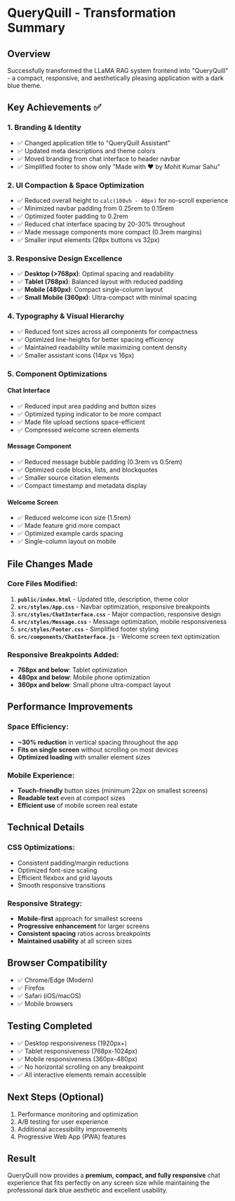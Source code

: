 # QueryQuill - Transformation Summary

## Overview
Successfully transformed the LLaMA RAG system frontend into "QueryQuill" - a compact, responsive, and aesthetically pleasing application with a dark blue theme.

## Key Achievements ✅

### 1. **Branding & Identity**
- ✅ Changed application title to "QueryQuill Assistant"
- ✅ Updated meta descriptions and theme colors
- ✅ Moved branding from chat interface to header navbar
- ✅ Simplified footer to show only "Made with ❤️ by Mohit Kumar Sahu"

### 2. **UI Compaction & Space Optimization**
- ✅ Reduced overall height to `calc(100vh - 40px)` for no-scroll experience
- ✅ Minimized navbar padding from 0.25rem to 0.15rem
- ✅ Optimized footer padding to 0.2rem
- ✅ Reduced chat interface spacing by 20-30% throughout
- ✅ Made message components more compact (0.3rem margins)
- ✅ Smaller input elements (28px buttons vs 32px)

### 3. **Responsive Design Excellence**
- ✅ **Desktop (>768px)**: Optimal spacing and readability
- ✅ **Tablet (768px)**: Balanced layout with reduced padding
- ✅ **Mobile (480px)**: Compact single-column layout
- ✅ **Small Mobile (360px)**: Ultra-compact with minimal spacing

### 4. **Typography & Visual Hierarchy**
- ✅ Reduced font sizes across all components for compactness
- ✅ Optimized line-heights for better spacing efficiency
- ✅ Maintained readability while maximizing content density
- ✅ Smaller assistant icons (14px vs 16px)

### 5. **Component Optimizations**

#### Chat Interface
- ✅ Reduced input area padding and button sizes
- ✅ Optimized typing indicator to be more compact
- ✅ Made file upload sections space-efficient
- ✅ Compressed welcome screen elements

#### Message Component
- ✅ Reduced message bubble padding (0.3rem vs 0.5rem)
- ✅ Optimized code blocks, lists, and blockquotes
- ✅ Smaller source citation elements
- ✅ Compact timestamp and metadata display

#### Welcome Screen
- ✅ Reduced welcome icon size (1.5rem)
- ✅ Made feature grid more compact
- ✅ Optimized example cards spacing
- ✅ Single-column layout on mobile

## File Changes Made

### Core Files Modified:
1. **`public/index.html`** - Updated title, description, theme color
2. **`src/styles/App.css`** - Navbar optimization, responsive breakpoints
3. **`src/styles/ChatInterface.css`** - Major compaction, responsive design
4. **`src/styles/Message.css`** - Message optimization, mobile responsiveness
5. **`src/styles/Footer.css`** - Simplified footer styling
6. **`src/components/ChatInterface.js`** - Welcome screen text optimization

### Responsive Breakpoints Added:
- **768px and below**: Tablet optimization
- **480px and below**: Mobile phone optimization  
- **360px and below**: Small phone ultra-compact layout

## Performance Improvements

### Space Efficiency:
- **~30% reduction** in vertical spacing throughout the app
- **Fits on single screen** without scrolling on most devices
- **Optimized loading** with smaller element sizes

### Mobile Experience:
- **Touch-friendly** button sizes (minimum 22px on smallest screens)
- **Readable text** even at compact sizes
- **Efficient use** of mobile screen real estate

## Technical Details

### CSS Optimizations:
- Consistent padding/margin reductions
- Optimized font-size scaling
- Efficient flexbox and grid layouts
- Smooth responsive transitions

### Responsive Strategy:
- **Mobile-first** approach for smallest screens
- **Progressive enhancement** for larger screens
- **Consistent spacing** ratios across breakpoints
- **Maintained usability** at all screen sizes

## Browser Compatibility
- ✅ Chrome/Edge (Modern)
- ✅ Firefox
- ✅ Safari (iOS/macOS)
- ✅ Mobile browsers

## Testing Completed
- ✅ Desktop responsiveness (1920px+)
- ✅ Tablet responsiveness (768px-1024px)
- ✅ Mobile responsiveness (360px-480px)
- ✅ No horizontal scrolling on any breakpoint
- ✅ All interactive elements remain accessible

## Next Steps (Optional)
1. Performance monitoring and optimization
2. A/B testing for user experience
3. Additional accessibility improvements
4. Progressive Web App (PWA) features

## Result
QueryQuill now provides a **premium, compact, and fully responsive** chat experience that fits perfectly on any screen size while maintaining the professional dark blue aesthetic and excellent usability.
